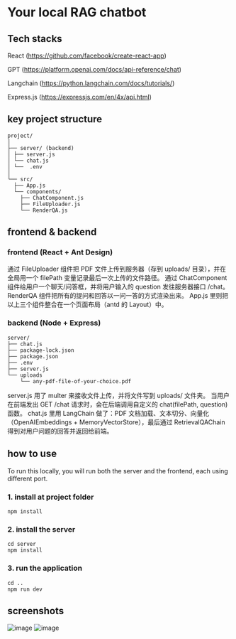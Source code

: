 # Your local RAG chatbot

## Tech stacks

React (https://github.com/facebook/create-react-app)

GPT (https://platform.openai.com/docs/api-reference/chat)

Langchain (https://python.langchain.com/docs/tutorials/)

Express.js (https://expressjs.com/en/4x/api.html)

## key project structure

```
project/
│
├── server/ (backend)
│ ├── server.js
│ └── chat.js
│ └──  .env
│
└── src/
  ├── App.js
  └── components/
    ├── ChatComponent.js
    ├── FileUploader.js
    └── RenderQA.js
```

## frontend & backend

### frontend (React + Ant Design)

通过 FileUploader 组件把 PDF 文件上传到服务器（存到 uploads/ 目录），并在全局用一个 filePath 变量记录最后一次上传的文件路径。
通过 ChatComponent 组件给用户一个聊天/问答框，并将用户输入的 question 发往服务器接口 /chat。
RenderQA 组件把所有的提问和回答以一问一答的方式渲染出来。
App.js 里则把以上三个组件整合在一个页面布局（antd 的 Layout）中。

### backend (Node + Express)

```
server/
├── chat.js
├── package-lock.json
├── package.json
├── .env
├── server.js
└── uploads
    └── any-pdf-file-of-your-choice.pdf
```

server.js 用了 multer 来接收文件上传，并将文件写到 uploads/ 文件夹。
当用户在前端发出 GET /chat 请求时，会在后端调用自定义的 chat(filePath, question) 函数。
chat.js 里用 LangChain 做了：PDF 文档加载、文本切分、向量化（OpenAIEmbeddings + MemoryVectorStore），最后通过 RetrievalQAChain 得到对用户问题的回答并返回给前端。

## how to use

To run this locally, you will run both the server and the frontend, each using different port.

### 1. install at project folder

```
npm install
```

### 2. install the server

```
cd server
npm install
```

### 3. run the application

```
cd ..
npm run dev
```

## screenshots

![image](https://github.com/user-attachments/assets/c03a172d-a336-427f-ad65-1d2483c65ae5)
![image](https://github.com/user-attachments/assets/990416ef-f379-4be3-9723-73b7d99ad9d9)
